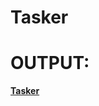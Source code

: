 # Tasker
# OUTPUT:

**[Tasker](http://htmlpreview.github.io/?https://github.com/KJ-7701/Tasker/blob/main/index.html)**
